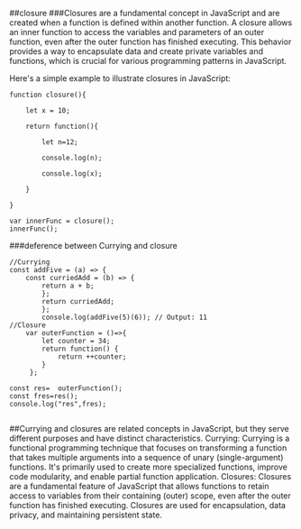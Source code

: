##closure
###Closures are a fundamental concept in JavaScript and are created when a function is defined within another function. A closure allows an inner function to access the variables and parameters of an outer function, even after the outer function has finished executing. This behavior provides a way to encapsulate data and create private variables and functions, which is crucial for various programming patterns in JavaScript.

Here's a simple example to illustrate closures in JavaScript:
```
function closure(){

    let x = 10;

    return function(){

        let n=12;

        console.log(n);

        console.log(x);

    }

}

var innerFunc = closure();
innerFunc();

```
###deference between Currying and closure
```
//Currying
const addFive = (a) => {
    const curriedAdd = (b) => {
        return a + b;
        };
        return curriedAdd;
        };
        console.log(addFive(5)(6)); // Output: 11
//Closure
    var outerFunction = ()=>{
        let counter = 34;
        return function() {
            return ++counter;
        }
     };
            
const res=  outerFunction();
const fres=res();
console.log("res",fres);


```
##Currying and closures are related concepts in JavaScript, but they serve different purposes and have distinct characteristics.
Currying: Currying is a functional programming technique that focuses on transforming a function that takes multiple arguments into a sequence of unary (single-argument) functions. It's primarily used to create more specialized functions, improve code modularity, and enable partial function application.
Closures: Closures are a fundamental feature of JavaScript that allows functions to retain access to variables from their containing (outer) scope, even after the outer function has finished executing. Closures are used for encapsulation, data privacy, and maintaining persistent state.